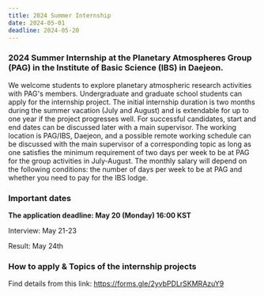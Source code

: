 ```yaml
---
title: 2024 Summer Internship
date: 2024-05-01
deadline: 2024-05-20
---
```


### 2024 Summer Internship at the Planetary Atmospheres Group (PAG) in the Institute of Basic Science (IBS) in Daejeon.
We welcome students to explore planetary atmospheric research activities with PAG's members. Undergraduate and graduate school students can apply for the internship project. The initial internship duration is two months during the summer vacation (July and August) and is extendable for up to one year if the project progresses well. For successful candidates, start and end dates can be discussed later with a main supervisor. The working location is PAG/IBS, Daejeon, and a possible remote working schedule can be discussed with the main supervisor of a corresponding topic as long as one satisfies the minimum requirement of two days per week to be at PAG for the group activities in July-August. The monthly salary will depend on the following conditions: the number of days per week to be at PAG and whether you need to pay for the IBS lodge.

### Important dates
**The application deadline: May 20 (Monday) 16:00 KST**

Interview: May 21-23

Result: May 24th

### How to apply & Topics of the internship projects
Find details from this link: https://forms.gle/2yvbPDLrSKMRAzuY9